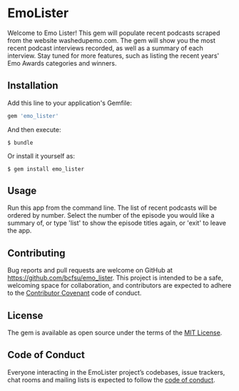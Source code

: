 # EmoLister

Welcome to Emo Lister!  This gem will populate recent podcasts scraped from the website washedupemo.com.  The gem will show you the most recent podcast interviews recorded, as well as a summary of each interview.  Stay tuned for more features, such as listing the recent years' Emo Awards categories and winners.

## Installation

Add this line to your application's Gemfile:

```ruby
gem 'emo_lister'
```

And then execute:

    $ bundle

Or install it yourself as:

    $ gem install emo_lister

## Usage

Run this app from the command line.  The list of recent podcasts will be ordered by number. Select the number of the episode you would like a summary of, or type 'list' to show the episode titles again, or 'exit' to leave the app.


## Contributing

Bug reports and pull requests are welcome on GitHub at https://github.com/bcfsu/emo_lister. This project is intended to be a safe, welcoming space for collaboration, and contributors are expected to adhere to the [Contributor Covenant](http://contributor-covenant.org) code of conduct.

## License

The gem is available as open source under the terms of the [MIT License](https://opensource.org/licenses/MIT).

## Code of Conduct

Everyone interacting in the EmoLister project’s codebases, issue trackers, chat rooms and mailing lists is expected to follow the [code of conduct](https://github.com/bcfsu/emo_lister/blob/master/CODE_OF_CONDUCT.md).

